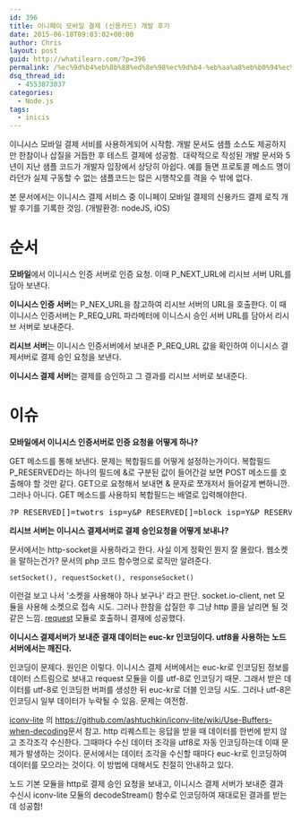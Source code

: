 ```yaml
---
id: 396
title: 이니페이 모바일 결제 (신용카드) 개발 후기
date: 2015-06-18T09:03:02+00:00
author: Chris
layout: post
guid: http://whatilearn.com/?p=396
permalink: /%ec%9d%b4%eb%8b%88%ed%8e%98%ec%9d%b4-%eb%aa%a8%eb%b0%94%ec%9d%bc-%ea%b2%b0%ec%a0%9c-%ec%8b%a0%ec%9a%a9%ec%b9%b4%eb%93%9c-%ea%b0%9c%eb%b0%9c-%ed%9b%84%ea%b8%b0/
dsq_thread_id:
  - 4553873037
categories:
  - Node.js
tags:
  - inicis
---
```

이니시스 모바일 결제 서비를 사용하게되어 시작함. 개발 문서도 샘플 소스도 제공하지만 한참이나 삽질을 거듭한 후 테스트 결제에 성공함.  대략적으로 작성된 개발 문서와 5년이 지난 샘플 코드가 개발자 입장에서 상당히 아쉽다. 예를 들면 프로토콜 메소드 명이라던가 실제 구동할 수 없는 샘플코드는 많은 시행착오를 격을 수 밖에 없다.

본 문서에서는 이니시스 결제 서비스 중 이니페이 모바일 결제의 신용카드 결제 로직 개발 후기를 기록한 것임. (개발환경: nodeJS, iOS)
<h1>순서</h1>
<strong>모바일</strong>에서 이니시스 인증 서버로 인증 요청. 이때 P_NEXT_URL에 리시브 서버 URL를 담아 보낸다.

<strong>이니시스 인증 서버</strong>는 P_NEX_URL을 참고하여 리시브 서버의 URL을 호출한다. 이 때 이니시스 인증서버는 P_REQ_URL 파라메터에 이니스시 승인 서버 URL를 담아서 리시브 서버로 보내준다.

<strong>리시브 서버</strong>는 이니시스 인증서버에서 보내준 P_REQ_URL 값을 확인하여 이니시스 결제서버로 결제 승인 요청을 보낸다.

<strong>이니시스 결제 서버</strong>는 결제를 승인하고 그 결과를 리시브 서버로 보내준다.
<h1>이슈</h1>
<strong>모바일에서 이니시스 인증서버로 인증 요청을 어떻게 하나?</strong>

GET 메소드를 통해 보낸다. 문제는 복합필드를 어떻게 설정하는가이다. 복합필드 P_RESERVED라는 하나의 필드에 &amp;로 구분된 값이 들어간걸 보면 POST 메소드를 호출해야 할 것만 같다. GET으로 요청해서 보내면 &amp; 문자로 쪼개저서 들어갈게 뻔하니깐. 그러나 아니다. GET 메소드를 사용하되 복합필드는 배열로 입력해야한다.
<pre class="lang:xhtml decode:true crayon-selected">?P_RESERVED[]=twotrs_isp=y&amp;P_RESERVED[]=block_isp=Y&amp;P_RESERVED[]=twotrs_isp_noti=N</pre>
<strong>리시브 서버는 이니시스 결제서버로 결제 승인요청을 어떻게 보내나?</strong>

문서에서는 http-socket을 사용하라고 한다. 사실 이게 정확인 뭔지 잘 몰랐다. 웹소켓을 말하는건가? 문서의 php 코드 함수명으로 로직만 알려준다.

`setSocket(), requestSocket(), responseSocket()`

이런걸 보고 나서 '소켓을 사용해야 하나 보구나' 라고 판단. socket.io-client, net 모듈을 사용해 소켓으로 접속 시도. 그러나 한참을 삽질한 후 그냥 http 콜을 날리면 될 것 같은 느낌. <a href="https://github.com/request/request">request</a> 모듈로 호출하니 결재에 성공했다.

<strong>이니시스 결제서버가 보내준 결재 데이터는 euc-kr 인코딩이다. utf8을 사용하는 노드 서버에서는 깨진다.</strong>

인코딩이 문제다. 원인은 이렇다. 이니시스 결제 서버에서는 euc-kr로 인코딩된 정보를 데이터 스트림으로 보내고 request 모듈을 이를 utf-8로 인코딩기 때문. 그래서 받은 데이터를 utf-8로 인코딩한 버퍼를 생성한 뒤 euc-kr로 더블 인코딩 시도. 그러나 utf-8은 인코딩시 일부 데이터가 누락될 수 있음. 문제는 여전함.

<a href="https://github.com/ashtuchkin/iconv-lite">iconv-lite</a> 의 <a href="https://github.com/ashtuchkin/iconv-lite/wiki/Use-Buffers-when-decoding">https://github.com/ashtuchkin/iconv-lite/wiki/Use-Buffers-when-decoding</a>문서 참고. http 리퀘스트는 응답을 받을 때 데이터를 한번에 받지 않고 조각조각 수신한다. 그때마다 수신 데이터 조각을 utf8로 자동 인코딩하는데 이때 문제가 발생하는 것이다. 문서에서는 데이터 조각을 수신할 때마다 euc-kr로 인코딩하여 데이터를 모으라는 것이다. 이 방법에 대해서도 친절히 안내하고 있다.

노드 기본 모듈을 http로 결제 승인 요청을 보내고, 이니시스 결제 서버가 보내준 결과 수신시 iconv-lite 모듈의 decodeStream() 함수로 인코딩하여 재대로된 결과를 받는데 성공함!

&nbsp;